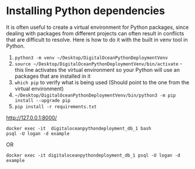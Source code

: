 # Installing Python dependencies

It is often useful to create a virtual environment for Python packages, since dealing with packages from different projects can often result in conflicts that are difficult to resolve. Here is how to do it with the built in venv tool in Python.

1. ```python3 -m venv ~/Desktop/DigitalOceanPythonDeploymentVenv```
2. ```source ~/Desktop/DigitalOceanPythonDeploymentVenv/bin/activate``` - this line activates the virtual environment so your Python will use an packages that are installed in it
3. ```which pip``` to verify what is being used (Should point to the one from the virtual environment)
4. ```~/Desktop/DigitalOceanPythonDeploymentVenv/bin/python3 -m pip install --upgrade pip```
5. ```pip install -r requirements.txt```



http://127.0.0.1:8000/

```
docker exec -it  digitaloceanpythondeployment_db_1 bash
psql -U logan -d example
``` 

OR 

```docker exec -it digitaloceanpythondeployment_db_1 psql -U logan -d example```